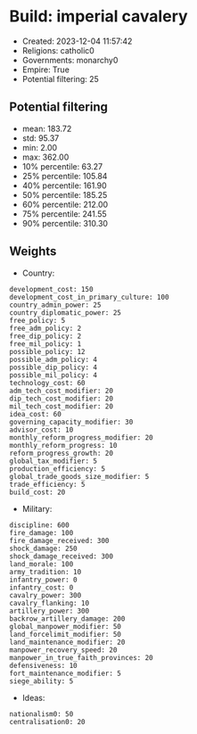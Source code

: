 
# Build: imperial cavalery

- Created: 2023-12-04 11:57:42
- Religions: catholic0
- Governments: monarchy0
- Empire: True
- Potential filtering: 25

## Potential filtering

- mean: 183.72
- std: 95.37
- min: 2.00
- max: 362.00
- 10% percentile: 63.27
- 25% percentile: 105.84
- 40% percentile: 161.90
- 50% percentile: 185.25
- 60% percentile: 212.00
- 75% percentile: 241.55
- 90% percentile: 310.30

## Weights

- Country: 
```
development_cost: 150
development_cost_in_primary_culture: 100
country_admin_power: 25
country_diplomatic_power: 25
free_policy: 5
free_adm_policy: 2
free_dip_policy: 2
free_mil_policy: 1
possible_policy: 12
possible_adm_policy: 4
possible_dip_policy: 4
possible_mil_policy: 4
technology_cost: 60
adm_tech_cost_modifier: 20
dip_tech_cost_modifier: 20
mil_tech_cost_modifier: 20
idea_cost: 60
governing_capacity_modifier: 30
advisor_cost: 10
monthly_reform_progress_modifier: 20
monthly_reform_progress: 10
reform_progress_growth: 20
global_tax_modifier: 5
production_efficiency: 5
global_trade_goods_size_modifier: 5
trade_efficiency: 5
build_cost: 20

```
- Military: 
```
discipline: 600
fire_damage: 100
fire_damage_received: 300
shock_damage: 250
shock_damage_received: 300
land_morale: 100
army_tradition: 10
infantry_power: 0
infantry_cost: 0
cavalry_power: 300
cavalry_flanking: 10
artillery_power: 300
backrow_artillery_damage: 200
global_manpower_modifier: 50
land_forcelimit_modifier: 50
land_maintenance_modifier: 20
manpower_recovery_speed: 20
manpower_in_true_faith_provinces: 20
defensiveness: 10
fort_maintenance_modifier: 5
siege_ability: 5

```
- Ideas: 
```
nationalism0: 50
centralisation0: 20

```
